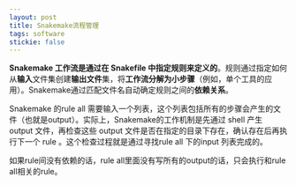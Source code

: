```yaml
---
layout: post
title: Snakemake流程管理
tags: software
stickie: false
---
```


**Snakemake 工作流是通过在 Snakefile 中指定规则来定义的**。规则通过指定如何从**输入**文件集创建**输出文件**集，将**工作流分解为小步骤**（例如，单个工具的应用）。Snakemake通过匹配文件名自动确定规则之间的**依赖关系**。

Snakemake 的rule all 需要输入一个列表，这个列表包括所有的步骤会产生的文件（也就是output）。实际上，Snakemake的工作机制是先通过 shell 产生 output 文件，再检查这些 output 文件是否在指定的目录下存在，确认存在后再执行下一个 rule 。这个检查过程就是通过寻找rule all 下的input 列表完成的。

如果rule间没有依赖的话，rule all里面没有写所有的output的话，只会执行和rule all相关的rule。